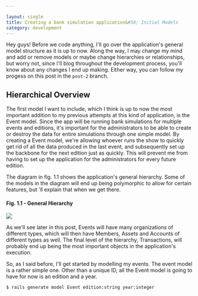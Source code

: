 ```yaml
---

layout: single
title: Creating a bank simulation application&#58; Initial Models
category: development
---
```


Hey guys! Before we code anything, I'll go over the application's
general model structure as it is up to now. Along the way, I may change
my mind and add or remove models or maybe change hierarchies or
relationships, but worry not, since I'll blog throughout the development
process, you'll know about any changes I end up making. Either way, you
can follow my progess on this post in the `post-2` branch.

## Hierarchical Overview
 The first model I want to include, which I think is up to now the most
 important addition to my previous attempts at this kind of application,
 is the Event model. Since the app will be running bank simulations for
 multiple events and editions, it's important for the administrators to be
 able to create or destroy the data for entire simulations through
 one simple model. By creating a Event model, we're allowing whoever
 runs the show to quickly get rid of all the data produced in the last
 event, and subsequently set up the backbone for the next edition just as
 quickly. This will prevent me from having to set up the application for
 the administrators for every future edition.

 The diagram in fig. 1.1 shows the application's general hierarchy. Some
 of the models in the diagram will end up being polymorphic to allow for
 certain features, but 'll explain that when we get there.

#### Fig. 1.1 - General Hierarchy
<img src="{{site_url}}/images/bank-sim-models.png">

As we'll see later in this post, Events will have many organizations of
different types, which will then have Members, Assets and Accounts of
different types as well. The final level of the hierarchy, Transactions,
will probably end up being the most important objects in the
application's execution.

So, as I said before, I'll get started by modelling my events. The
event model is a rather simple one. Other than a unique ID, all the
Event model is going to have for now is an edition and a year.

```bash
$ rails generate model Event edition:string year:integer
```
